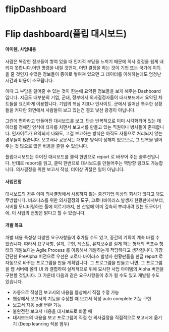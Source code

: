 # flipDashboard

# Flip dashboard(플립 대시보드)



#### 아이템, 사업내용
 사람은 복잡한 정보들이 쌓여 있을 때 인지적 부담을 느끼기 때문에 의사 결정을 쉽게 내리지 못합니다.어떤 명령을 내릴 것인지, 어떤 결정을 하는 것이 기업 또는 국가에 이득을 줄 것인지 수많은 정보들이 종이로 쌓여져 있으면  그 데이터를 이해하는데도 엄청난 시간과 비용이 소모됩니다.
 
 이때 그 부담을 덜어줄 수 있는 것이 한눈에 요약된 정보들을 보게 해주는 Dashboard입니다. 지금도 대부분의 기업, 군대, 정부에서 의사결정자들이 대시보드에서 요약된 차트들을 요긴하게 이용합니다. 기업의 핵심 지표나 인사이트. 군에서 일어난 특수한 상황들을 커다란 화면에서 사람들이 보고 있는건 결코 낯선 광경이 아닙니다.
 
 그런데 편하라고 만들어진 대시보드를 보고, 단순 반복적으로 이미 시각화되어 있는 데이터를 정해진 양식에 타자를 치면서 보고서를 만들고 있는 직원이나 병사들이 존재합니다. 인사이트가 요약되서 나와도, 그걸 보고하는 방식은 아직도 자동으로 처리되지 않는 경우들이 많습니다. 보고서나 공문서는 대부분 양식이 정해져 있으므로, 그 반복을 덜어주는 것 많으로 많은 비용을 줄일 수 있습니다.
 
플립대시보드는 주어진 대시보드를 클릭 한번으로 report 로 바꾸어 주는 솔루션입니다. 반대로 report를 읽고, 클릭 한번으로 대시보드를 만들어주는 역방향 링크도 가능합니다. 
의사결정을 위한 보고서 작성, 더이상 귀찮은 일이 아닙니다.

#### 사업전망
대시보드의 경우 이미 의사결정에서 사용하지 않는 중견기업 이상의 회사가 없다고 봐도 무방합니다. 비즈니스를 위한 의사결정의 도구, 코로나바이러스 발생자 현황판에서부터, 서버를 모니터링하는 툴에 이르기까지, 현 산업에 이미 깊숙히 뿌리내려 있는 도구이기에, 이 사업의 전망은 밝다고 할 수 있습니다. 

#### 개발 목표 
개발 내용 특성상 다양한 요구사항들이 추가될 수도 있고, 중간의 기획이 계속 바뀔 수 있습니다. 따라서 요구사항, 설계, 구현, 테스트, 유지보수를 길게 하는 형태의 폭포수  형태의 개발보다는 Agile Process 를 이용해서 개발하는게 적당하다고 생각됩니다. 가장 간단한 PreAlpha 버전으로 우선은 코로나 바이러스 발생자 현황판들을 한글 report 로 자동으로 바꾸는 프로그램을 만들 계획입니다. 그 프로그램을 만들고 나면, 그 프로그램을 웹 서버에 올려 UI 와 결합하여 실제적으로 위에 묘사한 사업 아이템의 Alpha 버전을 구현할 것입니다. 그 가운데 다음과 같은 요구사항들이 추가 될 수도 있고 개발될 수도 있습니다. 

*  자동으로 작성된 보고서의 내용을 웹상에서 직접 수정 가능
* 웹상에서 보고서의 기능을 수정할 때 보고서 작성 auto complete 기능 구현 
*  보고서 자동 pdf 변환 기능
* 불완전한 보고서 내용을 대시보드로 바꿀 때 
* 대시보드의 내용을 보고 프로그램이 직접 한 의사결정을 직접적으로 보고서에  옮기기 (Deep leanring 적용 염두)



